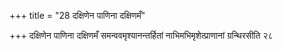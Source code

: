 +++
title = "28 दक्षिणेन पाणिना दक्षिणमँ"

+++
दक्षिणेन पाणिना दक्षिणमँ समन्ववमृश्यानन्तर्हितां नाभिमभिमृशेत्प्राणानां ग्रन्थिरसीति २८